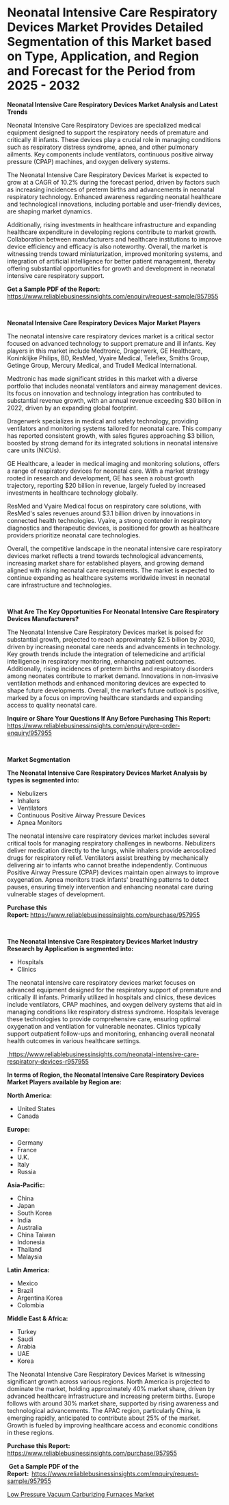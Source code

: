 <p><h1>Neonatal Intensive Care Respiratory Devices Market Provides Detailed Segmentation of this Market based on Type, Application, and Region and Forecast for the Period from 2025 - 2032</h1></p><p><strong>Neonatal Intensive Care Respiratory Devices Market Analysis and Latest Trends</strong></p>
<p><p>Neonatal Intensive Care Respiratory Devices are specialized medical equipment designed to support the respiratory needs of premature and critically ill infants. These devices play a crucial role in managing conditions such as respiratory distress syndrome, apnea, and other pulmonary ailments. Key components include ventilators, continuous positive airway pressure (CPAP) machines, and oxygen delivery systems.</p><p>The Neonatal Intensive Care Respiratory Devices Market is expected to grow at a CAGR of 10.2% during the forecast period, driven by factors such as increasing incidences of preterm births and advancements in neonatal respiratory technology. Enhanced awareness regarding neonatal healthcare and technological innovations, including portable and user-friendly devices, are shaping market dynamics. </p><p>Additionally, rising investments in healthcare infrastructure and expanding healthcare expenditure in developing regions contribute to market growth. Collaboration between manufacturers and healthcare institutions to improve device efficiency and efficacy is also noteworthy. Overall, the market is witnessing trends toward miniaturization, improved monitoring systems, and integration of artificial intelligence for better patient management, thereby offering substantial opportunities for growth and development in neonatal intensive care respiratory support.</p></p>
<p><strong>Get a Sample PDF of the Report:&nbsp;</strong> <a href="https://www.reliablebusinessinsights.com/enquiry/request-sample/957955?utm_campaign=3439&utm_medium=2&utm_source=Github&utm_content=ia&utm_term=21032025&utm_id=neonatal-intensive-care-respiratory-devices">https://www.reliablebusinessinsights.com/enquiry/request-sample/957955</a></p>
<p>&nbsp;</p>
<p><strong>Neonatal Intensive Care Respiratory Devices Major Market Players</strong></p>
<p><p>The neonatal intensive care respiratory devices market is a critical sector focused on advanced technology to support premature and ill infants. Key players in this market include Medtronic, Dragerwerk, GE Healthcare, Koninklijke Philips, BD, ResMed, Vyaire Medical, Teleflex, Smiths Group, Getinge Group, Mercury Medical, and Trudell Medical International.</p><p>Medtronic has made significant strides in this market with a diverse portfolio that includes neonatal ventilators and airway management devices. Its focus on innovation and technology integration has contributed to substantial revenue growth, with an annual revenue exceeding $30 billion in 2022, driven by an expanding global footprint.</p><p>Dragerwerk specializes in medical and safety technology, providing ventilators and monitoring systems tailored for neonatal care. This company has reported consistent growth, with sales figures approaching $3 billion, boosted by strong demand for its integrated solutions in neonatal intensive care units (NICUs).</p><p>GE Healthcare, a leader in medical imaging and monitoring solutions, offers a range of respiratory devices for neonatal care. With a market strategy rooted in research and development, GE has seen a robust growth trajectory, reporting $20 billion in revenue, largely fueled by increased investments in healthcare technology globally.</p><p>ResMed and Vyaire Medical focus on respiratory care solutions, with ResMed's sales revenues around $3.1 billion driven by innovations in connected health technologies. Vyaire, a strong contender in respiratory diagnostics and therapeutic devices, is positioned for growth as healthcare providers prioritize neonatal care technologies.</p><p>Overall, the competitive landscape in the neonatal intensive care respiratory devices market reflects a trend towards technological advancements, increasing market share for established players, and growing demand aligned with rising neonatal care requirements. The market is expected to continue expanding as healthcare systems worldwide invest in neonatal care infrastructure and technologies.</p></p>
<p>&nbsp;</p>
<p><strong>What Are The Key Opportunities For Neonatal Intensive Care Respiratory Devices Manufacturers?</strong></p>
<p><p>The Neonatal Intensive Care Respiratory Devices market is poised for substantial growth, projected to reach approximately $2.5 billion by 2030, driven by increasing neonatal care needs and advancements in technology. Key growth trends include the integration of telemedicine and artificial intelligence in respiratory monitoring, enhancing patient outcomes. Additionally, rising incidences of preterm births and respiratory disorders among neonates contribute to market demand. Innovations in non-invasive ventilation methods and enhanced monitoring devices are expected to shape future developments. Overall, the market's future outlook is positive, marked by a focus on improving healthcare standards and expanding access to quality neonatal care.</p></p>
<p><strong>Inquire or Share Your Questions If Any Before Purchasing This Report:</strong> <a href="https://www.reliablebusinessinsights.com/enquiry/pre-order-enquiry/957955?utm_campaign=3439&utm_medium=2&utm_source=Github&utm_content=ia&utm_term=21032025&utm_id=neonatal-intensive-care-respiratory-devices">https://www.reliablebusinessinsights.com/enquiry/pre-order-enquiry/957955</a></p>
<p>&nbsp;</p>
<p><strong>Market Segmentation</strong></p>
<p><strong>The Neonatal Intensive Care Respiratory Devices Market Analysis by types is segmented into:</strong></p>
<p><ul><li>Nebulizers</li><li>Inhalers</li><li>Ventilators</li><li>Continuous Positive Airway Pressure Devices</li><li>Apnea Monitors</li></ul></p>
<p><p>The neonatal intensive care respiratory devices market includes several critical tools for managing respiratory challenges in newborns. Nebulizers deliver medication directly to the lungs, while inhalers provide aerosolized drugs for respiratory relief. Ventilators assist breathing by mechanically delivering air to infants who cannot breathe independently. Continuous Positive Airway Pressure (CPAP) devices maintain open airways to improve oxygenation. Apnea monitors track infants' breathing patterns to detect pauses, ensuring timely intervention and enhancing neonatal care during vulnerable stages of development.</p></p>
<p><strong>Purchase this Report:&nbsp;</strong><a href="https://www.reliablebusinessinsights.com/purchase/957955?utm_campaign=3439&utm_medium=2&utm_source=Github&utm_content=ia&utm_term=21032025&utm_id=neonatal-intensive-care-respiratory-devices">https://www.reliablebusinessinsights.com/purchase/957955</a></p>
<p>&nbsp;</p>
<p><strong>The Neonatal Intensive Care Respiratory Devices Market Industry Research by Application is segmented into:</strong></p>
<p><ul><li>Hospitals</li><li>Clinics</li></ul></p>
<p><p>The neonatal intensive care respiratory devices market focuses on advanced equipment designed for the respiratory support of premature and critically ill infants. Primarily utilized in hospitals and clinics, these devices include ventilators, CPAP machines, and oxygen delivery systems that aid in managing conditions like respiratory distress syndrome. Hospitals leverage these technologies to provide comprehensive care, ensuring optimal oxygenation and ventilation for vulnerable neonates. Clinics typically support outpatient follow-ups and monitoring, enhancing overall neonatal health outcomes in various healthcare settings.</p></p>
<p><a href="https://www.reliablebusinessinsights.com/neonatal-intensive-care-respiratory-devices-r957955?utm_campaign=3439&utm_medium=2&utm_source=Github&utm_content=ia&utm_term=21032025&utm_id=neonatal-intensive-care-respiratory-devices">&nbsp;https://www.reliablebusinessinsights.com/neonatal-intensive-care-respiratory-devices-r957955</a></p>
<p><strong>In terms of Region, the Neonatal Intensive Care Respiratory Devices Market Players available by Region are:</strong></p>
<p>
    <p> <strong> North America: </strong>
        <ul>
            <li>United States</li>
            <li>Canada</li>
        </ul>
        </p> 
    <p> <strong> Europe: </strong>
        <ul>
            <li>Germany</li>
            <li>France</li>
            <li>U.K.</li>
            <li>Italy</li>
            <li>Russia</li>
        </ul>
        </p> 
    <p> <strong> Asia-Pacific: </strong>
        <ul>
            <li>China</li>
            <li>Japan</li>
            <li>South Korea</li>
            <li>India</li>
            <li>Australia</li>
            <li>China Taiwan</li>
            <li>Indonesia</li>
            <li>Thailand</li>
            <li>Malaysia</li>
        </ul>
        </p> 
    <p> <strong> Latin America: </strong>
        <ul>
            <li>Mexico</li>
            <li>Brazil</li>
            <li>Argentina Korea</li>
            <li>Colombia</li>
        </ul>
        </p> 
    <p> <strong> Middle East & Africa: </strong>
        <ul>
            <li>Turkey</li>
            <li>Saudi</li>
            <li>Arabia</li>
            <li>UAE</li>
            <li>Korea</li>
        </ul>
    </p>
    </p>
<p><p>The Neonatal Intensive Care Respiratory Devices Market is witnessing significant growth across various regions. North America is projected to dominate the market, holding approximately 40% market share, driven by advanced healthcare infrastructure and increasing preterm births. Europe follows with around 30% market share, supported by rising awareness and technological advancements. The APAC region, particularly China, is emerging rapidly, anticipated to contribute about 25% of the market. Growth is fueled by improving healthcare access and economic conditions in these regions.</p></p>
<p><strong>Purchase this Report: </strong><a href="https://www.reliablebusinessinsights.com/purchase/957955?utm_campaign=3439&utm_medium=2&utm_source=Github&utm_content=ia&utm_term=21032025&utm_id=neonatal-intensive-care-respiratory-devices">https://www.reliablebusinessinsights.com/purchase/957955</a></p>
<p>&nbsp;<strong>Get a Sample PDF of the Report:&nbsp;&nbsp;</strong><a href="https://www.reliablebusinessinsights.com/enquiry/request-sample/957955?utm_campaign=3439&utm_medium=2&utm_source=Github&utm_content=ia&utm_term=21032025&utm_id=neonatal-intensive-care-respiratory-devices">https://www.reliablebusinessinsights.com/enquiry/request-sample/957955</a></p>
<p><strong></strong></p>
<p><p><a href="https://github.com/vilehoaguy/Market-Research-Report-List-1/blob/main/low-pressure-vacuum-carburizing-furnaces-market.md?utm_campaign=3439&utm_medium=2&utm_source=Github&utm_content=ia&utm_term=21032025&utm_id=neonatal-intensive-care-respiratory-devices">Low Pressure Vacuum Carburizing Furnaces Market</a></p></p>